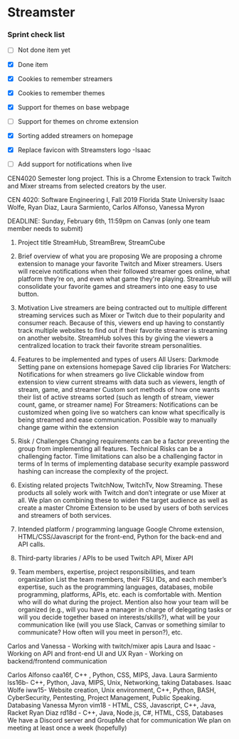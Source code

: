 # Streamster  
### Sprint check list    
- [ ] Not done item yet  
- [x] Done item    
- [x] Cookies to remember streamers
- [x] Cookies to remember themes 
- [x] Support for themes on base webpage
- [ ] Support for themes on chrome extension   
- [x] Sorting added streamers on homepage  
- [x] Replace favicon with Streamsters logo -Isaac  
- [ ] Add support for notifications when live  


CEN4020 Semester long project. This is a Chrome Extension to track Twitch and Mixer streams from selected creators by the user.

CEN 4020: Software Engineering I, Fall 2019
Florida State University
Isaac Wolfe, Ryan Diaz, Laura Sarmiento, Carlos Alfonso, Vanessa Myron

DEADLINE: Sunday, February 6th, 11:59pm on Canvas (only one team member needs to submit)
1.   Project title
StreamHub, StreamBrew, StreamCube
2.  Brief overview of what you are proposing
We are proposing a chrome extension to manage your favorite Twitch and Mixer streamers. Users will receive notifications when their followed streamer goes online, what platform they’re on, and even what game they're playing. StreamHub will consolidate your favorite games and streamers into one easy to use button.

3. Motivation
Live streamers are being contracted out to multiple different streaming services such as Mixer or Twitch due to their popularity and consumer reach.  Because of this, viewers end up having to constantly track multiple websites to find out if their favorite streamer is streaming on another website. StreamHub solves this by giving the viewers a centralized location to track their favorite stream personalities.
 
4. Features to be implemented and types of users
All Users: 
Darkmode 
Setting pane on extensions homepage
Saved clip libraries 
For Watchers:
Notifications for when streamers go live 
Clickable window from extension to view current streams with data such as viewers, length of stream, game, and streamer
Custom sort methods of how one wants their list of active streams sorted (such as length of stream, viewer count, game, or streamer name)
For Streamers:
Notifications can be customized when going live so watchers can know what specifically is being streamed and ease communication.
Possible way to manually change game within the extension 
 
5. Risk / Challenges
Changing requirements can be a factor preventing the group from implementing all features.
Technical Risks can be a challenging factor.
Time limitations can also be a challenging factor in terms of 
In terms of implementing database security example password hashing can increase the complexity of the project.

6. Existing related projects
TwitchNow, TwitchTv, Now Streaming. These products all solely work with Twitch and don’t integrate or use Mixer at all. We plan on combining these to widen the target audience as well as create a master Chrome Extension to be used by users of both services and streamers of both services.

7. Intended platform / programming language
Google Chrome extension, HTML/CSS/Javascript for the front-end, Python for the back-end and API calls.
 
8. Third-party libraries / APIs to be used
Twitch API, Mixer API
 
9. Team members, expertise, project responsibilities, and team organization
List the team members, their FSU IDs, and each member’s expertise, such as the programming languages, databases, mobile programming, platforms, APIs, etc. each is comfortable with. Mention who will do what during the project. Mention also how your team will be organized (e.g., will you have a manager in charge of delegating tasks or will you decide together based on interests/skills?), what will be your communication like (will you use Slack, Canvas or something similar to communicate? How often will you meet in person?), etc.

Carlos and Vanessa - Working with twitch/mixer apis
Laura and Isaac - Working on API and front-end UI and UX
Ryan - Working on backend/frontend communication


 Carlos Alfonso caa16f, C++ , Python, CSS, MIPS, Java.
Laura Sarmiento lss16b- C++, Python, Java, MIPS, Unix, Networking, taking Databases.
Isaac Wolfe iww15- Website creation, Unix environment, C++, Python, BASH, CyberSecurity, Pentesting, Project Management, Public Speaking. Databasing
Vanessa Myron vim18 - HTML, CSS, Javascript, C++, Java, Racket
Ryan Diaz rd18d - C++, Java, Node.js, C#, HTML, CSS, Databases
We have a Discord server and GroupMe chat for communication
We plan on meeting at least once a week (hopefully)
